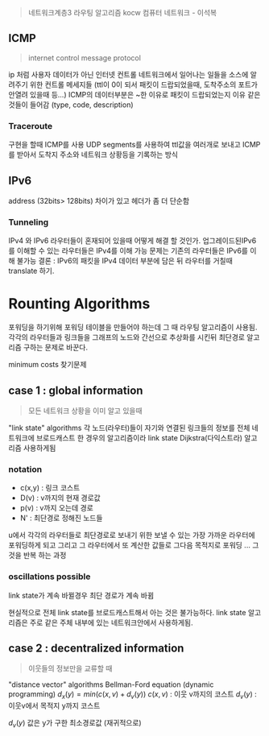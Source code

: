 > 네트워크계층3
> 라우팅 알고리즘
> kocw 컴퓨터 네트워크 - 이석복

## ICMP
> internet control message protocol

ip 처럼 사용자 데이터가 아닌 인터넷 컨트롤
네트워크에서 일어나는 일들을 소스에 알려주기 위한 컨트롤 메세지들
(ttl이 0이 되서 패킷이 드랍되었을때, 도착주소의 포트가 안열려 있을때 등...)
ICMP의 데이터부분은 ~한 이유로 패킷이 드랍되었는지 이유 같은것들이 들어감 (type, code, description)

### Traceroute
구현을 할때 ICMP를 사용
UDP segments를 사용하여 ttl값을 여러개로 보내고 ICMP를 받아서 도착지 주소와 네트워크 상황등을 기록하는 방식

## IPv6
address (32bits> 128bits) 차이가 있고 헤더가 좀 더 단순함

### Tunneling
IPv4 와 IPv6 라우터들이 혼재되어 있을때 어떻게 해결 할 것인가.
업그레이드된IPv6를 이해할 수 있는 라우터들은 IPv4를 이해 가능 문제는 기존의 라우터들은 IPv6를 이해 불가능
결론 : IPv6의 패킷을 IPv4 데이터 부분에 담은 뒤 라우터를 거칠때 translate 하기.

# Rounting Algorithms

포워딩을 하기위해 포워딩 테이블을 만들어야 하는데 그 때 라우팅 알고리즘이 사용됨. 
각각의 라우터들과 링크들을 그래프의 노드와 간선으로 추상화를 시킨뒤 최단경로 알고리즘 구하는 문제로 바꾼다.

minimum costs 찾기문제

## case 1 : global information
> 모든 네트워크 상황을 이미 알고 있을때

"link state" algorithms
각 노드(라우터)들이 자기와 연결된 링크들의 정보를 전체 네트워크에 브로드캐스트 한 경우의 알고리즘이라 link state
Dijkstra(다익스트라) 알고리즘 사용하게됨

### notation
- c(x,y) : 링크 코스트
- D(v) : v까지의 현재 경로값 
- p(v) : v까지 오는데 경로
- N' : 최단경로 정해진 노드들

u에서 각각의 라우터들로 최단경로로 보내기 위한 보낼 수 있는 가장 가까운 라우터에 포워딩하게 되고 그리고 그 라우터에서 또 계산한 값들로 그다음 목적지로 포워딩 ... 그것을 반복 하는 과정

### oscillations possible
link state가 계속 바뀔경우 최단 경로가 계속 바뀜

현실적으로 전체 link state를 브로드캐스트해서 아는 것은 불가능하다. link state 알고리즘은 주로 같은 주체 내부에 있는 네트워크안에서 사용하게됨.



## case 2 : decentralized information
> 이웃들의 정보만을 교류할 때

"distance vector" algorithms
Bellman-Ford equation (dynamic programming)
$d_x(y)=min(c(x,v)+d_v(y))$
$c(x,v)$ : 이웃 v까지의 코스트
$d_v(y)$ : 이웃v에서 목적지 y까지 코스트

$d_v(y)$ 값은 y가 구한 최소경로값 (재귀적으로)
